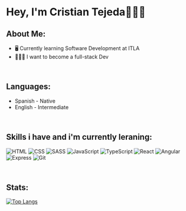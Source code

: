 # Hey, I'm Cristian Tejeda👨🏽‍💻

## About Me:  

- 🖥️ Currently learning Software Development at ITLA
- 👨🏽‍💻 I want to become a full-stack Dev

&nbsp;
## Languages:   

- Spanish - Native
- English - Intermediate

&nbsp;

## Skills i have and i'm currently leraning:   

![HTML](https://img.shields.io/badge/HTML5-E34F26?style=for-the-badge&logo=html5&logoColor=white)
![CSS](https://img.shields.io/badge/CSS3-1572B6?style=for-the-badge&logo=css3&logoColor=white)
![SASS](https://img.shields.io/badge/Sass-CC6699?style=for-the-badge&logo=sass&logoColor=white)
![JavaScript](https://img.shields.io/badge/JavaScript-F7DF1E?style=for-the-badge&logo=javascript&logoColor=black)
![TypeScript](https://img.shields.io/badge/TypeScript-007ACC?style=for-the-badge&logo=typescript&logoColor=white)
![React](https://img.shields.io/badge/React-20232A?style=for-the-badge&logo=react&logoColor=61DAFB)
![Angular](https://img.shields.io/badge/Angular-DD0031?style=for-the-badge&logo=angular&logoColor=white)
![Express](https://img.shields.io/badge/Express.js-404D59?style=for-the-badge)
![Git](https://img.shields.io/badge/-Git-black?style=flat-square&logo=git)


&nbsp;

## Stats:

[![Top Langs](https://github-readme-stats.vercel.app/api/top-langs/?username=Tcriss&langs_count=8)](https://github.com/anuraghazra/github-readme-stats) &nbsp; &nbsp; 
<!-- ![Anurag's GitHub stats](https://github-readme-stats.vercel.app/api?username= Tcriss&show_icons=true&theme=transparent)  -->

<!---
Tcriss/Tcriss is a ✨ special ✨ repository because its `README.md` (this file) appears on your GitHub profile.
You can click the Preview link to take a look at your changes.
--->
